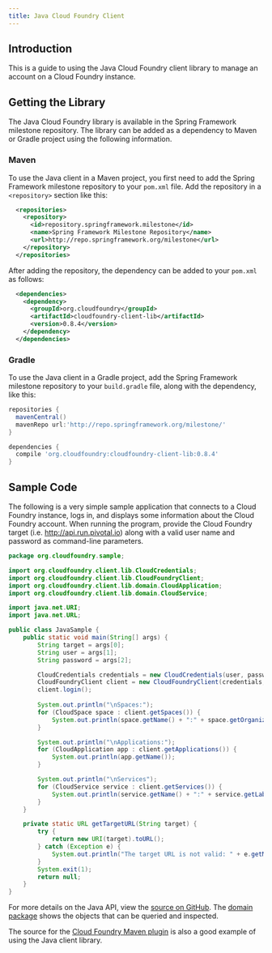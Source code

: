 ```yaml
---
title: Java Cloud Foundry Client
---
```


## <a id='intro'></a>Introduction ##

This is a guide to using the Java Cloud Foundry client library to manage an account on a Cloud Foundry instance.

## <a id='getting'></a>Getting the Library ##

The Java Cloud Foundry library is available in the Spring Framework milestone repository. The library can be added as a dependency to Maven or Gradle project using the following information. 

### <a id='maven'></a>Maven ###

To use the Java client in a Maven project, you first need to add the Spring Framework milestone repository to your `pom.xml` file. Add the repository in a `<repository>` section like this: 

~~~xml
  <repositories>
    <repository>
      <id>repository.springframework.milestone</id>
      <name>Spring Framework Milestone Repository</name>
      <url>http://repo.springframework.org/milestone</url>
    </repository>
  </repositories>
~~~

After adding the repository, the dependency can be added to your `pom.xml` as follows:

~~~xml
  <dependencies>
    <dependency>
      <groupId>org.cloudfoundry</groupId>
      <artifactId>cloudfoundry-client-lib</artifactId>
      <version>0.8.4</version>
    </dependency>
  </dependencies>
~~~ 

### <a id='gradle'></a>Gradle ###

To use the Java client in a Gradle project, add the Spring Framework milestone repository to your `build.gradle` file, along with the dependency, like this: 

~~~groovy
repositories {
  mavenCentral()
  mavenRepo url:'http://repo.springframework.org/milestone/'
}

dependencies {
  compile 'org.cloudfoundry:cloudfoundry-client-lib:0.8.4'
} 
~~~

## <a id='sample'></a>Sample Code ##

The following is a very simple sample application that connects to a Cloud Foundry instance, logs in, and displays some information about the Cloud Foundry account. When running the program, provide the Cloud Foundry target (i.e. http://api.run.pivotal.io) along with a valid user name and password as command-line parameters. 

~~~java 
package org.cloudfoundry.sample;

import org.cloudfoundry.client.lib.CloudCredentials;
import org.cloudfoundry.client.lib.CloudFoundryClient;
import org.cloudfoundry.client.lib.domain.CloudApplication;
import org.cloudfoundry.client.lib.domain.CloudService;

import java.net.URI;
import java.net.URL;

public class JavaSample {
    public static void main(String[] args) {
        String target = args[0];
        String user = args[1];
        String password = args[2];

        CloudCredentials credentials = new CloudCredentials(user, password);
        CloudFoundryClient client = new CloudFoundryClient(credentials, getTargetURL(target));
        client.login();
        
        System.out.println("\nSpaces:");
        for (CloudSpace space : client.getSpaces()) {
            System.out.println(space.getName() + ":" + space.getOrganization().getName());
        }

        System.out.println("\nApplications:");
        for (CloudApplication app : client.getApplications()) {
            System.out.println(app.getName());
        }

        System.out.println("\nServices");
        for (CloudService service : client.getServices()) {
            System.out.println(service.getName() + ":" + service.getLabel());
        }
    }

    private static URL getTargetURL(String target) {
        try {
            return new URI(target).toURL();
        } catch (Exception e) {
            System.out.println("The target URL is not valid: " + e.getMessage());
        }
        System.exit(1);
        return null;
    }
}
~~~

For more details on the Java API, view the [source on GitHub](https://github.com/cloudfoundry/vcap-java-client/tree/master/cloudfoundry-client-lib). The [domain package](https://github.com/cloudfoundry/vcap-java-client/tree/master/cloudfoundry-client-lib/src/main/java/org/cloudfoundry/client/lib/domain) shows the objects that can be queried and inspected.  

The source for the [Cloud Foundry Maven plugin](https://github.com/cloudfoundry/vcap-java-client/tree/master/cloudfoundry-maven-plugin) is also a good example of using the Java client library. 
